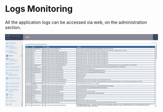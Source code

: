 # Logs Monitoring

All the application logs can be accessed via web, on the administration section.

![Example of the logs interface](<../.gitbook/assets/image (120).png>)
